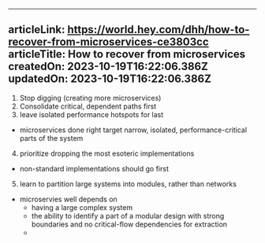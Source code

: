 -----------------------
articleLink: https://world.hey.com/dhh/how-to-recover-from-microservices-ce3803cc
articleTitle: How to recover from microservices
createdOn: 2023-10-19T16:22:06.386Z
updatedOn: 2023-10-19T16:22:06.386Z
-----------------------

1. Stop digging (creating more microservices)
2. Consolidate critical, dependent paths first
3. leave isolated performance hotspots for last
  - microservices done right target narrow, isolated, performance-critical parts of the system
4. prioritize dropping the most esoteric implementations 
  - non-standard implementations should go first
5. learn to partition large systems into modules, rather than networks 

- microservies well depends on
  - having a large complex system
  - the ability to identify a part of a modular design with strong boundaries and no critical-flow dependencies for extraction
  - 
